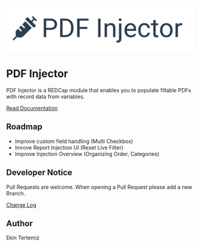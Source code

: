 ![logo](/img/logo_pdfi.png "PDF Injector")

# PDF Injector
PDF Injector is a REDCap module that enables you to populate fillable PDFs with record data from variables. 

[Read Documentation](https://tertek.github.io/redcap-pdf-injector/)

##  Roadmap
- Improve custom field handling (Multi Checkbox)
- Imrove Report Injection UI (Reset Live Filter)
- Improve Injection Overview (Organizing Order, Categories)

## Developer Notice
Pull Requests are welcome. When opening a Pull Request please add a new Branch.

[Change Log](./changelog.md)

## Author
Ekin Tertemiz
